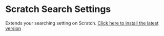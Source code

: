 # Scratch Search Settings
Extends your searching setting on Scratch.
[Click here to install the latest version](https://pufflegamerz.github.io/ScratchSearchSettings/main.user.js "Click here to install the latest version")
